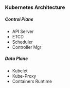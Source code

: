 #


### Kubernetes Architecture
##### Control Plane
- API Server
- ETCD
- Scheduler
- Controller Mgr

##### Data Plane
- Kubelet
- Kube-Proxy
- Containers Runtime